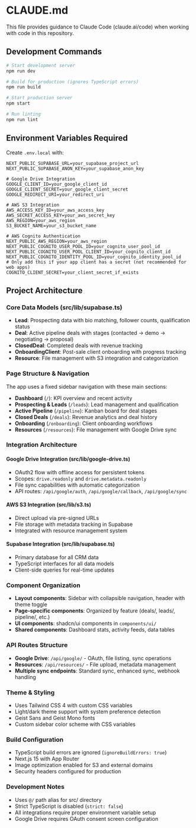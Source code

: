 # CLAUDE.md

This file provides guidance to Claude Code (claude.ai/code) when working with code in this repository.

## Development Commands

```bash
# Start development server
npm run dev

# Build for production (ignores TypeScript errors)
npm run build

# Start production server
npm start

# Run linting
npm run lint
```

## Environment Variables Required

Create `.env.local` with:
```env
NEXT_PUBLIC_SUPABASE_URL=your_supabase_project_url
NEXT_PUBLIC_SUPABASE_ANON_KEY=your_supabase_anon_key

# Google Drive Integration
GOOGLE_CLIENT_ID=your_google_client_id
GOOGLE_CLIENT_SECRET=your_google_client_secret
GOOGLE_REDIRECT_URI=your_redirect_uri

# AWS S3 Integration
AWS_ACCESS_KEY_ID=your_aws_access_key
AWS_SECRET_ACCESS_KEY=your_aws_secret_key
AWS_REGION=your_aws_region
S3_BUCKET_NAME=your_s3_bucket_name

# AWS Cognito Authentication
NEXT_PUBLIC_AWS_REGION=your_aws_region
NEXT_PUBLIC_COGNITO_USER_POOL_ID=your_cognito_user_pool_id
NEXT_PUBLIC_COGNITO_USER_POOL_CLIENT_ID=your_cognito_client_id
NEXT_PUBLIC_COGNITO_IDENTITY_POOL_ID=your_cognito_identity_pool_id
# Only add this if your app client has a secret (not recommended for web apps)
COGNITO_CLIENT_SECRET=your_client_secret_if_exists
```

## Project Architecture

### Core Data Models (src/lib/supabase.ts)
- **Lead**: Prospecting data with bio matching, follower counts, qualification status
- **Deal**: Active pipeline deals with stages (contacted → demo → negotiating → proposal)
- **ClosedDeal**: Completed deals with revenue tracking
- **OnboardingClient**: Post-sale client onboarding with progress tracking
- **Resource**: File management with S3 integration and categorization

### Page Structure & Navigation
The app uses a fixed sidebar navigation with these main sections:
- **Dashboard** (`/`): KPI overview and recent activity
- **Prospecting & Leads** (`/leads`): Lead management and qualification
- **Active Pipeline** (`/pipeline`): Kanban board for deal stages
- **Closed Deals** (`/deals`): Revenue analytics and deal history
- **Onboarding** (`/onboarding`): Client onboarding workflows
- **Resources** (`/resources`): File management with Google Drive sync

### Integration Architecture

#### Google Drive Integration (src/lib/google-drive.ts)
- OAuth2 flow with offline access for persistent tokens
- Scopes: `drive.readonly` and `drive.metadata.readonly`
- File sync capabilities with automatic categorization
- API routes: `/api/google/auth`, `/api/google/callback`, `/api/google/sync`

#### AWS S3 Integration (src/lib/s3.ts)
- Direct upload via pre-signed URLs
- File storage with metadata tracking in Supabase
- Integrated with resource management system

#### Supabase Integration (src/lib/supabase.ts)
- Primary database for all CRM data
- TypeScript interfaces for all data models
- Client-side queries for real-time updates

### Component Organization
- **Layout components**: Sidebar with collapsible navigation, header with theme toggle
- **Page-specific components**: Organized by feature (deals/, leads/, pipeline/, etc.)
- **UI components**: shadcn/ui components in `components/ui/`
- **Shared components**: Dashboard stats, activity feeds, data tables

### API Routes Structure
- **Google Drive**: `/api/google/` - OAuth, file listing, sync operations
- **Resources**: `/api/resources/` - File upload, metadata management
- **Multiple sync endpoints**: Standard sync, enhanced sync, webhook handling

### Theme & Styling
- Uses Tailwind CSS 4 with custom CSS variables
- Light/dark theme support with system preference detection
- Geist Sans and Geist Mono fonts
- Custom sidebar color scheme with CSS variables

### Build Configuration
- TypeScript build errors are ignored (`ignoreBuildErrors: true`)
- Next.js 15 with App Router
- Image optimization enabled for S3 and external domains
- Security headers configured for production

### Development Notes
- Uses `@/` path alias for src/ directory
- Strict TypeScript is disabled (`strict: false`)
- All integrations require proper environment variable setup
- Google Drive requires OAuth consent screen configuration